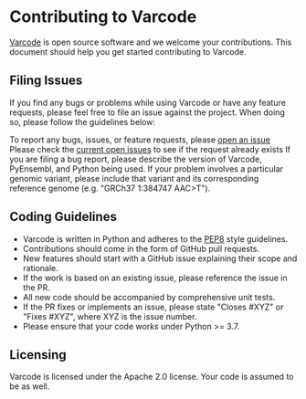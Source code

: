Contributing to Varcode
==========================

[Varcode](http://www.github.com/openvax/varcode) is open source software and
we welcome your contributions. This document should help you get started
contributing to Varcode.

Filing Issues
-------------
If you find any bugs or problems while using Varcode or have any feature requests, please feel free to file an issue against the project. When doing so, please follow the guidelines below:

To report any bugs, issues, or feature requests, please [open an issue](https://github.com/openvax/varcode/issues)
Please check the [current open issues](https://github.com/openvax/varcode/issues) to see if the request already exists
If you are filing a bug report, please describe the version of Varcode, PyEnsembl, and Python being used. If your problem involves a particular genomic variant, please include that variant and its corresponding reference genome (e.g. "GRCh37 1:384747 AAC>T").

Coding Guidelines
-----------------
* Varcode is written in Python and adheres to the [PEP8](https://www.python.org/dev/peps/pep-0008/)
style guidelines.
* Contributions should come in the form of GitHub pull requests.
* New features should start with a GitHub issue explaining their scope and rationale.
* If the work is based on an existing issue, please reference the issue in the PR.
* All new code should be accompanied by comprehensive unit tests.
* If the PR fixes or implements an issue, please state "Closes #XYZ" or "Fixes #XYZ", where XYZ is the issue number.
* Please ensure that your code works under Python >= 3.7.

Licensing
---------
Varcode is licensed under the Apache 2.0 license. Your code is assumed to be as well.
